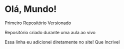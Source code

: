 # Olá, Mundo!
 Primeiro Repositório Versionado

Repositório criado durante uma aula ao vivo

Essa linha eu adicionei diretamente no site! Que Incrivel
